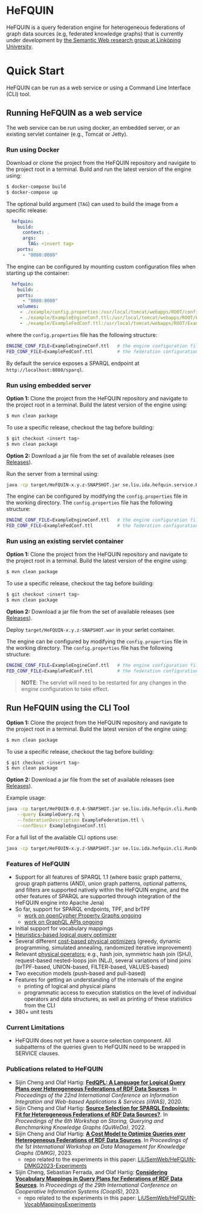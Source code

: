 # HeFQUIN
HeFQUIN is a query federation engine for heterogeneous federations of graph data sources (e.g, federated knowledge graphs) that is currently under development by [the Semantic Web research group at Linköping University](https://www.ida.liu.se/research/semanticweb/).

# Quick Start

HeFQUIN can be run as a web service or using a Command Line Interface (CLI) tool. 

## Running HeFQUIN as a web service
The web service can be run using docker, an embedded server, or an existing servlet container (e.g., Tomcat or Jetty).

### Run using Docker
Download or clone the project from the HeFQUIN repository and navigate to the project root in a terminal. Build and run the latest version of the engine using:
```bash
$ docker-compose build
$ docker-compose up
```

The optional build argument (`TAG`) can used to build the image from a specific release:
```yml
  hefquin:
    build:
      context: .
      args:
        TAG: <insert tag>
    ports:
      - "8080:8080"
```

The engine can be configured by mounting custom configuration files when starting up the container:
```yml
  hefquin:
    build: .
    ports:
      - "8080:8080"
    volumes:
     - ./example/config.properties:/usr/local/tomcat/webapps/ROOT/config.properties
     - ./example/ExampleEngineConf.ttl:/usr/local/tomcat/webapps/ROOT/ExampleEngineConf.ttl
     - ./example/ExampleFedConf.ttl:/usr/local/tomcat/webapps/ROOT/ExampleFedConf.ttl
```

where the `config.properties` file has the following structure:
```bash
ENGINE_CONF_FILE=ExampleEngineConf.ttl   # the engine configuration file
FED_CONF_FILE=ExampleFedConf.ttl         # the federation configuration file
```

By default the service exposes a SPARQL endpoint at `http://localhost:8080/sparql`.  

### Run using embedded server

__Option 1:__ Clone the project from the HeFQUIN repository and navigate to the project root in a terminal. Build the latest version of the engine using:
```bash
$ mvn clean package
```
To use a specific release, checkout the tag before building:
```bash
$ git checkout <insert tag>
$ mvn clean package
```

__Option 2:__ Download a jar file from the set of available releases (see [Releases](https://github.com/LiUSemWeb/HeFQUIN/releases)).

Run the server from a terminal using:
```bash
java -cp target/HeFQUIN-x.y.z-SNAPSHOT.jar se.liu.ida.hefquin.service.HeFQUINServer
```

The engine can be configured by modifying the `config.properties` file in the working directory. The `config.properties` file has the following structure:
```bash
ENGINE_CONF_FILE=ExampleEngineConf.ttl   # the engine configuration file
FED_CONF_FILE=ExampleFedConf.ttl         # the federation configuration file
```

### Run using an existing servlet container

__Option 1:__ Clone the project from the HeFQUIN repository and navigate to the project root in a terminal. Build the latest version of the engine using:
```bash
$ mvn clean package
```
To use a specific release, checkout the tag before building:
```bash
$ git checkout <insert tag>
$ mvn clean package
```

__Option 2:__ Download a jar file from the set of available releases (see [Releases](https://github.com/LiUSemWeb/HeFQUIN/releases)).

Deploy `target/HeFQUIN-x.y.z-SNAPSHOT.war` in your serlet container.

The engine can be configured by modifying the `config.properties` file in the working directory. The `config.properties` file has the following structure:
```bash
ENGINE_CONF_FILE=ExampleEngineConf.ttl   # the engine configuration file
FED_CONF_FILE=ExampleFedConf.ttl         # the federation configuration file
```
> __NOTE__: The servlet will need to be restarted for any changes in the engine configuration to take effect.


## Run HeFQUIN using the CLI Tool

__Option 1:__ Clone the project from the HeFQUIN repository and navigate to the project root in a terminal. Build the latest version of the engine using:
```bash
$ mvn clean package
```
To use a specific release, checkout the tag before building:
```bash
$ git checkout <insert tag>
$ mvn clean package
```

__Option 2:__ Download a jar file from the set of available releases (see [Releases](https://github.com/LiUSemWeb/HeFQUIN/releases)).

Example usage:
```bash
java -cp target/HeFQUIN-0.0.4-SNAPSHOT.jar se.liu.ida.hefquin.cli.RunQueryWithoutSrcSel \
    --query ExampleQuery.rq \
    --federationDescription ExampleFederation.ttl \
    --confDescr ExampleEngineConf.ttl
```

For a full list of the available CLI options use:
```bash
java -cp target/HeFQUIN-x.y.z-SNAPSHOT.jar se.liu.ida.hefquin.cli.RunQueryWithoutSrcSel --help
```

### Features of HeFQUIN
* Support for all features of SPARQL 1.1 (where basic graph patterns, group graph patterns (AND), union graph patterns, optional patterns, and filters are supported natively within the HeFQUIN engine, and the other features of SPARQL are supported through integration of the HeFQUIN engine into Apache Jena)
* So far, support for SPARQL endpoints, TPF, and brTPF
  * [work on openCypher Property Graphs ongoing](https://github.com/LiUSemWeb/HeFQUIN/tree/main/src/main/java/se/liu/ida/hefquin/engine/wrappers/lpgwrapper)
  * [work on GraphQL APIs ongoing](https://github.com/LiUSemWeb/HeFQUIN/tree/main/src/main/java/se/liu/ida/hefquin/engine/wrappers/graphqlwrapper)
* Initial support for vocabulary mappings
* [Heuristics-based logical query optimizer](https://github.com/LiUSemWeb/HeFQUIN/wiki/Heuristics-Based-Logical-Query-Optimizer)
* Several different [cost-based physical optimizers](https://github.com/LiUSemWeb/HeFQUIN/wiki/Cost-Based-Physical-Query-Optimizers) (greedy, dynamic programming, simulated annealing, randomized iterative improvement)
* Relevant [physical operators](https://github.com/LiUSemWeb/HeFQUIN/wiki/Physical-Operators); e.g., hash join, symmetric hash join (SHJ), request-based nested-loops join (NLJ), several variations of bind joins (brTPF-based, UNION-based, FILTER-based, VALUES-based)
* Two execution models (push-based and pull-based)
* Features for getting an understanding of the internals of the engine
  * printing of logical and physical plans
  * programmatic access to execution statistics on the level of individual operators and data structures, as well as printing of these statistics from the CLI
* 380+ unit tests

### Current Limitations
* HeFQUIN does not yet have a source selection component. All subpatterns of the queries given to HeFQUIN need to be wrapped in SERVICE clauses.

### Publications related to HeFQUIN
* Sijin Cheng and Olaf Hartig: **[FedQPL: A Language for Logical Query Plans over Heterogeneous Federations of RDF Data Sources](https://olafhartig.de/files/ChengHartig_FedQPL_iiWAS2020_Extended.pdf)**. In _Proceedings of the 22nd International Conference on Information Integration and Web-based Applications & Services (iiWAS)_, 2020.
* Sijin Cheng and Olaf Hartig: **[Source Selection for SPARQL Endpoints: Fit for Heterogeneous Federations of RDF Data Sources?](https://olafhartig.de/files/ChengHartig_QuWeDa2022.pdf)**. In _Proceedings of the 6th Workshop on Storing, Querying and Benchmarking Knowledge Graphs (QuWeDa)_, 2022.
* Sijin Cheng and Olaf Hartig: **[A Cost Model to Optimize Queries over Heterogeneous Federations of RDF Data Sources](https://olafhartig.de/files/ChengHartig_CostModel_DMKG2023.pdf)**. In _Proceedings of the 1st International Workshop on Data Management for Knowledge Graphs (DMKG)_, 2023.
  * repo related to the experiments in this paper: [LiUSemWeb/HeFQUIN-DMKG2023-Experiments](https://github.com/LiUSemWeb/HeFQUIN-DMKG2023-Experiments)
* Sijin Cheng, Sebastian Ferrada, and Olaf Hartig: **[Considering Vocabulary Mappings in Query Plans for Federations of RDF Data Sources](https://olafhartig.de/files/ChengEtAL_VocabMappings_CoopIS2023.pdf)**. In _Proceedings of the 29th International Conference on Cooperative Information Systems (CoopIS)_, 2023.
  * repo related to the experiments in this paper: [LiUSemWeb/HeFQUIN-VocabMappingsExperiments](https://github.com/LiUSemWeb/HeFQUIN-VocabMappingsExperiments)
